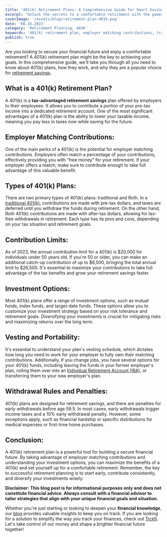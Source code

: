 ```yaml
---
title: '401(k) Retirement Plans: A Comprehensive Guide for Smart Saving'
excerpt: "Unlock the secrets to a comfortable retirement with the powerful 401(k) retirement plan. Whether you're just starting your career or nearing retirement age, understanding the ins and outs of a 401(k) can significantly impact your financial future."
coverImage: '/assets/blog/retirement-plan-401k.png'
date: '08.16.2023'
category: 'Retirement Planning, 401K'
keywords: '401(k) retirement plan, employer matching contributions, traditional 401(k), Roth 401(k), contribution limits, investment options, vesting, portability, withdrawal rules, retirement savings'
publish: true
---
```


Are you looking to secure your financial future and enjoy a comfortable retirement? A 401(k) retirement plan might be the key to achieving your goals. In this comprehensive guide, we'll take you through all you need to know about 401(k) plans, how they work, and why they are a popular choice for [retirement savings](/blog/retirement-planning-understanding-iras-and-401ks).

## What is a 401(k) Retirement Plan?
A 401(k) is a **tax-advantaged retirement savings** plan offered by employers to their employees. It allows you to contribute a portion of your pre-tax income into a dedicated retirement account. One of the most significant advantages of a 401(k) plan is the ability to lower your taxable income, meaning you pay less in taxes now while saving for the future.

## Employer Matching Contributions:
One of the main perks of a 401(k) is the potential for employer matching contributions. Employers often match a percentage of your contributions, effectively providing you with "free money" for your retirement. If your employer offers a match, make sure to contribute enough to take full advantage of this valuable benefit.

## Types of 401(k) Plans:
There are two primary types of 401(k) plans: traditional and Roth. In a [traditional 401(k)](/blog/traditional-401k-plan), contributions are made with pre-tax dollars, and taxes are deferred until you withdraw the funds during retirement. On the other hand, Roth 401(k) contributions are made with after-tax dollars, allowing for tax-free withdrawals in retirement. Each type has its pros and cons, depending on your tax situation and retirement goals.

## Contribution Limits:
As of 2023, the annual contribution limit for a 401(k) is $20,000 for individuals under 50 years old. If you're 50 or older, you can make an additional catch-up contribution of up to $6,500, bringing the total annual limit to $26,500. It's essential to maximize your contributions to take full advantage of the tax benefits and grow your retirement savings faster.

## Investment Options:
Most 401(k) plans offer a range of investment options, such as mutual funds, index funds, and target-date funds. These options allow you to customize your investment strategy based on your risk tolerance and retirement goals. Diversifying your investments is crucial for mitigating risks and maximizing returns over the long term.

## Vesting and Portability:
It's essential to understand your plan's vesting schedule, which dictates how long you need to work for your employer to fully own their matching contributions. Additionally, if you change jobs, you have several options for your 401(k) funds, including leaving the funds in your former employer's plan, rolling them over into an [Individual Retirement Account (IRA)](/blog/what-is-the-roth-IRA-avantage-2023), or transferring them to your new employer's plan.

## Withdrawal Rules and Penalties:
401(k) plans are designed for retirement savings, and there are penalties for early withdrawals before age 59.5. In most cases, early withdrawals trigger income taxes and a 10% early withdrawal penalty. However, some exceptions apply, such as financial hardship or specific distributions for medical expenses or first-time home purchases.

## Conclusion:
A 401(k) retirement plan is a powerful tool for building a secure financial future. By taking advantage of employer matching contributions and understanding your investment options, you can maximize the benefits of a 401(k) and set yourself up for a comfortable retirement. Remember, the key to successful retirement planning is to start early, contribute consistently, and diversify your investments wisely.

**Disclaimer: This blog post is for informational purposes only and does not constitute financial advice. Always consult with a financial advisor to tailor strategies that align with your unique financial goals and situation.**

Whether you're just starting or looking to deepen your **financial knowledge**, our [blog](/blog) provides valuable insights to keep you on track. If you are looking for a solution to simplify the way you track your finances, check out [Trckfi](/). Let's take control of our money and shape a brighter financial future together!